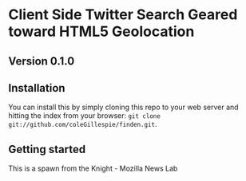 Client Side Twitter Search Geared toward HTML5 Geolocation
===========================================


## Version 0.1.0

## Installation

You can install this by simply cloning this repo to your web server and hitting the index from your browser: 
`git clone git://github.com/coleGillespie/finden.git`.


## Getting started

This is a spawn from the Knight - Mozilla News Lab

